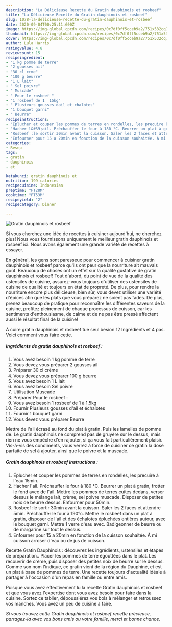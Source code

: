 ```yaml
---
description: "La Délicieuse Recette du Gratin dauphinois et rosbeef"
title: "La Délicieuse Recette du Gratin dauphinois et rosbeef"
slug: 1078-la-delicieuse-recette-du-gratin-dauphinois-et-rosbeef
date: 2020-09-04T00:25:11.600Z
image: https://img-global.cpcdn.com/recipes/0c7df0ff5cceb9a2/751x532cq70/gratin-dauphinois-et-rosbeef-photo-principale-de-la-recette.jpg
thumbnail: https://img-global.cpcdn.com/recipes/0c7df0ff5cceb9a2/751x532cq70/gratin-dauphinois-et-rosbeef-photo-principale-de-la-recette.jpg
cover: https://img-global.cpcdn.com/recipes/0c7df0ff5cceb9a2/751x532cq70/gratin-dauphinois-et-rosbeef-photo-principale-de-la-recette.jpg
author: Lula Harris
ratingvalue: 4.8
reviewcount: 15
recipeingredient:
- "1 kg pomme de terre"
- "2 gousses ail"
- "30 cl crme"
- "100 g beurre"
- "1 L lait"
- " Sel poivre"
- " Muscade"
- " Pour le rosbeef "
- "1 rosbeef de 1  15kg"
- " Plusieurs gousses dail et chalotes"
- "1 bouquet garni"
- " Beurre"
recipeinstructions:
- "Éplucher et couper les pommes de terres en rondelles, les precuire à l&#39;eau 15min."
- "Hacher l&#39;ail. Préchauffer le four à 180 °C. Beurrer un plat à gratin, frotter le fond avec de l&#39;ail. Mettre les pommes de terres cuites dedans, verser dessus le mélange lait, crème, sel poivre muscade. Disposer de petites noix de beurre dessus. Enfourner pour 50min."
- "Rosbeef :le sortir 30min avant la cuisson. Saler les 2 faces et attendre 5min. Préchauffer le four à 190°c. Mettre le rosbeef dans un plat à gratin, disposer de l&#39;ail et des échalotes épluchées entières autour, avec le bouquet garni. Mettre 1 verre d&#39;eau avec. Badigeonner de beurre ou de margarine sur tout le dessus."
- "Enfourner pour 15 a 20min en fonction de la cuisson souhaitée. À mi cuisson arroser d&#39;eau ou de jus de cuisson."
categories:
- Resep
tags:
- gratin
- dauphinois
- et

katakunci: gratin dauphinois et 
nutrition: 199 calories
recipecuisine: Indonesian
preptime: "PT28M"
cooktime: "PT53M"
recipeyield: "2"
recipecategory: Dinner

---
```



![Gratin dauphinois et rosbeef](https://img-global.cpcdn.com/recipes/0c7df0ff5cceb9a2/751x532cq70/gratin-dauphinois-et-rosbeef-photo-principale-de-la-recette.jpg)

Si vous cherchez une idée de recettes à cuisiner aujourd'hui, ne cherchez plus! Nous vous fournissons uniquement le meilleur gratin dauphinois et rosbeef ici. Nous avons également une grande variété de recettes à essayer.

En général, les gens sont paresseux pour commencer à cuisiner gratin dauphinois et rosbeef parce qu'ils ont peur que la nourriture ait mauvais goût. Beaucoup de choses ont un effet sur la qualité gustative de gratin dauphinois et rosbeef! Tout d'abord, du point de vue de la qualité des ustensiles de cuisine, assurez-vous toujours d'utiliser des ustensiles de cuisine de qualité et toujours en état de propreté. De plus, pour rendre la nourriture encore plus délicieuse, bien sûr, vous devez utiliser une variété d'épices afin que les plats que vous préparez ne soient pas fades. De plus, prenez beaucoup de pratique pour reconnaître les différentes saveurs de la cuisine, profitez pleinement de chaque processus de cuisson, car les sentiments d'enthousiasme, de calme et de ne pas être pressé affectent aussi le résultat final de la cuisine!

<!--inarticleads1-->

À cuire gratin dauphinois et rosbeef tue seul besion 12 Ingrédients et 4 pas. Voici comment vous faire cette.

##### Ingrédients de gratin dauphinois et rosbeef :

1. Vous avez besoin 1 kg pomme de terre
1. Vous devez vous préparer 2 gousses ail
1. Préparer 30 cl crème
1. Vous devez vous préparer 100 g beurre
1. Vous avez besoin 1 L lait
1. Vous avez besoin  Sel poivre
1. Utilisation  Muscade
1. Préparer  Pour le rosbeef :
1. Vous avez besoin 1 rosbeef de 1 à 1.5kg
1. Fournir  Plusieurs gousses d&#39;ail et échalotes
1. Fournir 1 bouquet garni
1. Vous devez vous préparer  Beurre


Mettre de l&#39;ail écrasé au fond du plat à gratin. Puis les lamelles de pomme de. Le gratin dauphinois ne comprend pas de gruyère sur le dessus, mais rien ne vous empêche d&#39;en rajouter, si ça vous fait particulièrement plaisir. Vis-à-vis des condiments, vous verrez à force de cuisiner ce gratin la dose parfaite de sel à ajouter, ainsi que le poivre et la muscade. 

<!--inarticleads2-->

##### Gratin dauphinois et rosbeef instructions :

1. Éplucher et couper les pommes de terres en rondelles, les precuire à l&#39;eau 15min.
1. Hacher l&#39;ail. Préchauffer le four à 180 °C. Beurrer un plat à gratin, frotter le fond avec de l&#39;ail. Mettre les pommes de terres cuites dedans, verser dessus le mélange lait, crème, sel poivre muscade. Disposer de petites noix de beurre dessus. Enfourner pour 50min.
1. Rosbeef :le sortir 30min avant la cuisson. Saler les 2 faces et attendre 5min. Préchauffer le four à 190°c. Mettre le rosbeef dans un plat à gratin, disposer de l&#39;ail et des échalotes épluchées entières autour, avec le bouquet garni. Mettre 1 verre d&#39;eau avec. Badigeonner de beurre ou de margarine sur tout le dessus.
1. Enfourner pour 15 a 20min en fonction de la cuisson souhaitée. À mi cuisson arroser d&#39;eau ou de jus de cuisson.


Recette Gratin Dauphinois : découvrez les ingrédients, ustensiles et étapes de préparation.. Placer les pommes de terre égouttées dans le plat. Les recouvrir de crème, puis disposer des petites noix de beurre sur le dessus. Comme son nom l&#39;indique, ce gratin vient de la région du Dauphiné, et est un plat à base de pommes de terre. Une recette toujours d&#39;actualité idéale à partager à l&#39;occasion d&#39;un repas en famille ou entre amis. 

<!--inarticleads1-->

<p>
Puisque vous avez effectivement lu la recette Gratin dauphinois et rosbeef et que vous avez l'expertise dont vous avez besoin pour faire dans la cuisine. Sortez ce tablier, dépoussiérez vos bols à mélanger et retroussez vos manches. Vous avez un peu de cuisine à faire.
</p>

<p>
<i>Si vous trouvez cette Gratin dauphinois et rosbeef recette précieuse, partagez-la avec vos bons amis ou votre famille, merci et bonne chance.</i>
</p>
